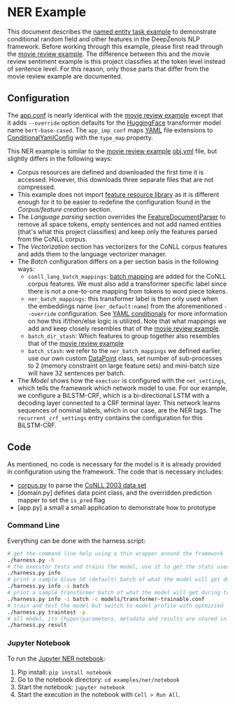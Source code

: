 # NER Example

This document describes the [named entity task example] to demonstrate
conditional random field and other features in the DeepZenols NLP framework.
Before working through this example, please first read through the
[movie review example].  The difference between this and the movie review
sentiment example is this project classifies at the token level instead of
sentence level.  For this reason, only those parts that differ from the movie
review example are documented.


## Configuration

The [app.conf] is nearly identical with the [movie review example] except that
it adds `--override` option defaults for the [HuggingFace] transformer model
name `bert-base-cased`.  The `app_imp_conf` maps [YAML] file extensions to
[ConditionalYamlConfig] with the `type_map` property.

This NER example is similar to the [movie review example] [obj.yml] file, but
slightly differs in the following ways:

* Corpus resources are defined and downloaded the first time it is accessed.
  However, this downloads three separate files that are not compressed.
* This example does not import [feature resource library] as it is different
  enough for it to be easier to redefine the configuration found in the
  *Corpus/feature creation* section.
* The *Language parsing* section overrides the [FeatureDocumentParser] to
  remove all space tokens, empty sentences and not add named entities (that's
  what this project classifies) and keep only the features parsed from the
  CoNLL corpus.
* The *Vectorization* section has vectorizers for the CoNLL corpus features and
  adds them to the language vectorizer manager.
* The *Batch* configuration differs on a per section basis in the following
  ways:
  * `conll_lang_batch_mappings`: [batch mapping](reslib.html#batch-stash) are
  added for the CoNLL corpus features.  We must also add a transformer specific
  label since there is not a one-to-one mapping from tokens to word piece
  tokens.
  * `ner_batch_mappings`: this transformer label is then only used when the
  embeddings name (`ner_default:name`) from the aforementioned `--override`
  configuration.  See [YAML conditionals] for more information on how this
  if/then/else logic is utilized.  Note that what mappings we add and keep
  closely resembles that of the [movie review example].
  * `batch_dir_stash`: Which features to group together also resembles that of
    the [movie review example]
  * `batch_stash`: we refer to the `ner_batch_mappings` we defined earlier, use
    our own custom [DataPoint] class, set number of sub-processes to 2 (memory
    constraint on large feature sets) and mini-batch size will have 32
    sentences per batch.
* The *Model* shows how the `exectuor` is configured with the `net_settings`,
  which tells the framework which network model to use.  For our example, we
  configure a BiLSTM-CRF, which is a bi-directional LSTM with a decoding layer
  connected to a CRF terminal layer.  This network learns sequences of nominal
  labels, which in our case, are the NER tags.  The `recurrent_crf_settings`
  entry contains the configuration for this BiLSTM-CRF.


## Code

As mentioned, no code is necessary for the model is it is already provided in
configuration using the framework.  The code that is necessary includes:
* [corpus.py] to parse the [CoNLL 2003 data set]
* [domain.py] defines data point class, and the overridden prediction mapper to
  set the `is_pred` flag
* [app.py] a small a small application to demonstrate how to prototype


### Command Line

Everything can be done with the harness script:
```bash
# get the command line help using a thin wrapper around the framework
./harness.py -h
# the executor tests and trains the model, use it to get the stats used to train
./harness.py info
# print a sample Glove 50 (default) batch of what the model will get during training
./harness.py info -i batch
# print a sample transformer batch of what the model will get during training
./harness.py info -i batch -c models/transformer-trainable.conf 
# train and test the model but switch to model profile with optmizied 
./harness.py traintest -p
# all model, its (hyper)parameters, metadata and results are stored in subdirectory of files
./harness.py result
```

### Jupyter Notebook

To run the [Jupyter NER notebook]:
1. Pip install: `pip install notebook`
1. Go to the notebook directory: `cd examples/ner/notebook`
1. Start the notebook: `jupyter notebook`
1. Start the execution in the notebook with `Cell > Run All`.


<!-- links -->

[Glove]: https://nlp.stanford.edu/projects/glove/
[Word2Vec]: https://code.google.com/archive/p/word2vec/
[CoNLL 2003 data set]: https://www.clips.uantwerpen.be/conll2003/ner/
[HuggingFace]: https://github.com/huggingface/transformers
[YAML]: https://yaml.org
[Jupyter NER notebook]: https://github.com/plandes/deepnlp/blob/master/example/ner/notebook/ner.ipynb

[named entity task example]: https://github.com/plandes/deepnlp/blob/master/example/ner
[movie review example]: movie-example.html
[YAML conditionals]: https://plandes.github.io/util/doc/config.html#yaml-conditionals

[deeplearn API]: https://plandes.github.io/deeplearn/index.html
[app.conf]: https://github.com/plandes/deepnlp/blob/master/example/ner/resources/app.conf
[obj.yml]: https://github.com/plandes/deepnlp/blob/master/example/ner/resources/obj.yml
[config.py]: https://github.com/plandes/deepnlp/blob/master/example/ner/src/ner/config.py
[corpus.py]: https://github.com/plandes/deepnlp/blob/master/example/ner/src/ner/corpus.py
[batch.py]: https://github.com/plandes/deepnlp/blob/master/example/ner/src/ner/batch.py
[facade.py]: https://github.com/plandes/deepnlp/blob/master/example/ner/src/ner/facade.py
[feature resource library]: https://github.com/plandes/deepnlp/blob/master/resources/feature.conf

[batch.conf]: https://github.com/plandes/deepnlp/blob/master/example/ner/resources/batch.conf
[model.conf]: https://github.com/plandes/deepnlp/blob/master/example/ner/resources/model.conf
[vectorizer.conf]: https://github.com/plandes/deepnlp/blob/master/example/ner/resources/vectorizer.conf
[main.conf]: https://github.com/plandes/deepnlp/blob/master/example/ner/resources/main.conf
[lang.conf]: https://github.com/plandes/deepnlp/blob/master/example/ner/resources/lang.conf
[corpus.conf]: https://github.com/plandes/deepnlp/blob/master/example/ner/resources/corpus.conf

[FeatureDocumentParser]: ../api/zensols.deepnlp.html#zensols.deepnlp.parse.FeatureDocumentParser
[DataPoint]: https://plandes.github.io/deeplearn/api/zensols.deeplearn.batch.html?highlight=datapoint#zensols.deeplearn.batch.domain.DataPoint
[ConditionalYamlConfig]: https://plandes.github.io/util/api/zensols.config.html#zensols.config.condyaml.ConditionalYamlConfig
[ExtendedInterpolationEnvConfig]: https://plandes.github.io/util/api/zensols.config.html#zensols.config.iniconfig.ExtendedInterpolationEnvConfig
[IniConfig initializer]: https://plandes.github.io/util/api/zensols.config.html#zensols.config.iniconfig.IniConfig.__init__
[CRF]: https://plandes.github.io/deeplearn/api/zensols.deeplearn.layer.html#zensols.deeplearn.layer.crf.CRF
[ScoredBatchIterator]: https://plandes.github.io/deeplearn/api/zensols.deeplearn.model.html#zensols.deeplearn.model.batchiter.ScoredBatchIterator
[EmbeddedRecurrentCRFSettings]: ../api/zensols.deepnlp.layer.html#zensols.deepnlp.layer.embrecurcrf.EmbeddedRecurrentCRFSettings
[EmbeddedRecurrentCRF]: ../api/zensols.deepnlp.layer.html#zensols.deepnlp.layer.embrecurcrf.EmbeddedRecurrentCRF
